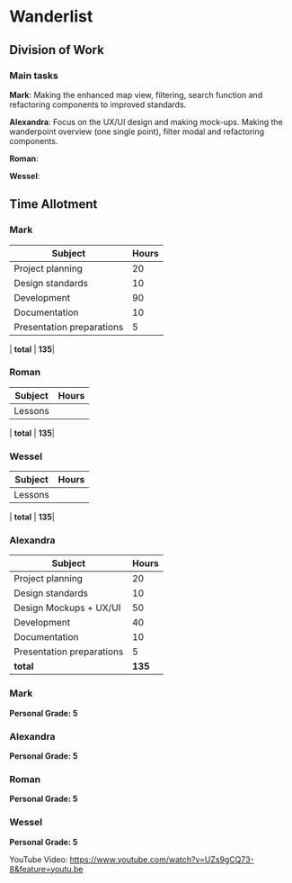 # Wanderlist

## Division of Work

### Main tasks

**Mark**: Making the enhanced map view, filtering, search function and refactoring components to improved standards.

**Alexandra**: Focus on the UX/UI design and making mock-ups. Making the wanderpoint overview (one single point), filter modal and refactoring components.

**Roman**: 

**Wessel**: 

## Time Allotment

### Mark

| Subject | Hours |
| --- | --- |
| Project planning | 20  |
| Design standards | 10  |
| Development | 90  |
| Documentation | 10  |
| Presentation preparations | 5  |

| **total** | **135**|

### Roman

| Subject | Hours |
| --- | --- |
| Lessons |  |

| **total** | **135**|

### Wessel

| Subject | Hours |
| --- | --- |
| Lessons |  |

| **total** | **135**|

### Alexandra

| Subject | Hours |
| --- | --- |
| Project planning | 20  |
| Design standards | 10  |
| Design Mockups + UX/UI | 50  |
| Development | 40  |
| Documentation | 10  |
| Presentation preparations | 5  |
| **total** | **135**|


### Mark

**Personal Grade: 5**

### Alexandra

**Personal Grade: 5**

### Roman

**Personal Grade: 5**

### Wessel

**Personal Grade: 5**

YouTube Video: https://www.youtube.com/watch?v=UZs9gCQ73-8&feature=youtu.be 
